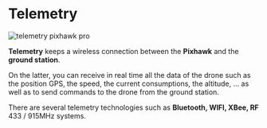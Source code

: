 # Telemetry

![](https://drotek.com/wp-content/uploads/2017/01/telemetry-250x250.jpg "telemetry pixhawk pro")

**Telemetry** keeps a wireless connection between the **Pixhawk** and the **ground station**.

On the latter, you can receive in real time all the data of the drone such as the position GPS, the speed, the current consumptions, the altitude, ... as well as to send commands to the drone from the ground station.

There are several telemetry technologies such as **Bluetooth, WIFI, XBee, RF** 433 / 915MHz systems. 





